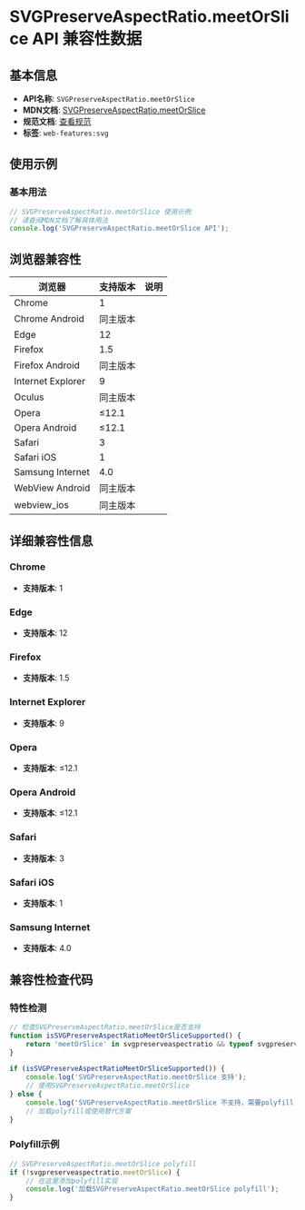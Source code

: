 # SVGPreserveAspectRatio.meetOrSlice API 兼容性数据

## 基本信息

- **API名称**: `SVGPreserveAspectRatio.meetOrSlice`
- **MDN文档**: [SVGPreserveAspectRatio.meetOrSlice](https://developer.mozilla.org/docs/Web/API/SVGPreserveAspectRatio/meetOrSlice)
- **规范文档**: [查看规范](https://svgwg.org/svg2-draft/coords.html#__svg__SVGPreserveAspectRatio__meetOrSlice)
- **标签**: `web-features:svg`

## 使用示例

### 基本用法

```javascript
// SVGPreserveAspectRatio.meetOrSlice 使用示例
// 请查阅MDN文档了解具体用法
console.log('SVGPreserveAspectRatio.meetOrSlice API');
```

## 浏览器兼容性

| 浏览器 | 支持版本 | 说明 |
|--------|----------|------|
| Chrome | 1 |  |
| Chrome Android | 同主版本 |  |
| Edge | 12 |  |
| Firefox | 1.5 |  |
| Firefox Android | 同主版本 |  |
| Internet Explorer | 9 |  |
| Oculus | 同主版本 |  |
| Opera | ≤12.1 |  |
| Opera Android | ≤12.1 |  |
| Safari | 3 |  |
| Safari iOS | 1 |  |
| Samsung Internet | 4.0 |  |
| WebView Android | 同主版本 |  |
| webview_ios | 同主版本 |  |

## 详细兼容性信息

### Chrome

- **支持版本**: 1

### Edge

- **支持版本**: 12

### Firefox

- **支持版本**: 1.5

### Internet Explorer

- **支持版本**: 9

### Opera

- **支持版本**: ≤12.1

### Opera Android

- **支持版本**: ≤12.1

### Safari

- **支持版本**: 3

### Safari iOS

- **支持版本**: 1

### Samsung Internet

- **支持版本**: 4.0

## 兼容性检查代码

### 特性检测

```javascript
// 检查SVGPreserveAspectRatio.meetOrSlice是否支持
function isSVGPreserveAspectRatioMeetOrSliceSupported() {
    return 'meetOrSlice' in svgpreserveaspectratio && typeof svgpreserveaspectratio.meetOrSlice === 'function';
}

if (isSVGPreserveAspectRatioMeetOrSliceSupported()) {
    console.log('SVGPreserveAspectRatio.meetOrSlice 支持');
    // 使用SVGPreserveAspectRatio.meetOrSlice
} else {
    console.log('SVGPreserveAspectRatio.meetOrSlice 不支持，需要polyfill');
    // 加载polyfill或使用替代方案
}
```

### Polyfill示例

```javascript
// SVGPreserveAspectRatio.meetOrSlice polyfill
if (!svgpreserveaspectratio.meetOrSlice) {
    // 在这里添加polyfill实现
    console.log('加载SVGPreserveAspectRatio.meetOrSlice polyfill');
}
```

